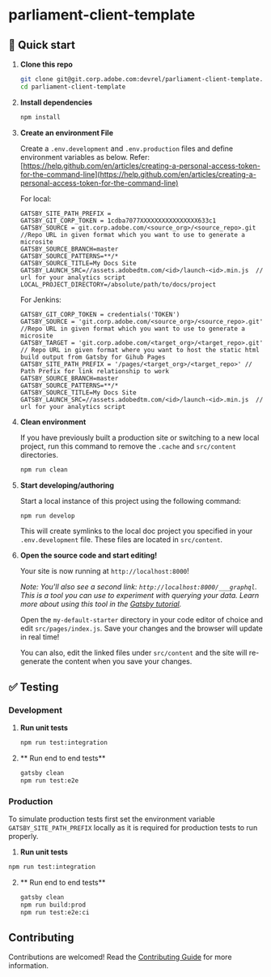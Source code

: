 # parliament-client-template

## 🚀 Quick start

1. **Clone this repo**

   ```sh
   git clone git@git.corp.adobe.com:devrel/parliament-client-template.git
   cd parliament-client-template
   ```

1. **Install dependencies**

   ```sh
   npm install
   ```

1. **Create an environment File**

   Create a `.env.development` and `.env.production` files and define environment variables as below. Refer: [https://help.github.com/en/articles/creating-a-personal-access-token-for-the-command-line](https://help.github.com/en/articles/creating-a-personal-access-token-for-the-command-line)

   For local:

   ```
   GATSBY_SITE_PATH_PREFIX =
   GATSBY_GIT_CORP_TOKEN = 1cdba7077XXXXXXXXXXXXXXXX633c1
   GATSBY_SOURCE = git.corp.adobe.com/<source_org>/<source_repo>.git //Repo URL in given format which you want to use to generate a microsite
   GATSBY_SOURCE_BRANCH=master
   GATSBY_SOURCE_PATTERNS=**/*
   GATSBY_SOURCE_TITLE=My Docs Site
   GATSBY_LAUNCH_SRC=//assets.adobedtm.com/<id>/launch-<id>.min.js  // url for your analytics script
   LOCAL_PROJECT_DIRECTORY=/absolute/path/to/docs/project
   ```

   For Jenkins:

   ```
   GATSBY_GIT_CORP_TOKEN = credentials('TOKEN')
   GATSBY_SOURCE = 'git.corp.adobe.com/<source_org>/<source_repo>.git' //Repo URL in given format which you want to use to generate a microsite
   GATSBY_TARGET = 'git.corp.adobe.com/<target_org>/<target_repo>.git' // Repo URL in given format where you want to host the static html build output from Gatsby for Gihub Pages
   GATSBY_SITE_PATH_PREFIX = '/pages/<target_org>/<target_repo>' // Path Prefix for link relationship to work
   GATSBY_SOURCE_BRANCH=master
   GATSBY_SOURCE_PATTERNS=**/*
   GATSBY_SOURCE_TITLE=My Docs Site
   GATSBY_LAUNCH_SRC=//assets.adobedtm.com/<id>/launch-<id>.min.js  // url for your analytics script
   ```

1. **Clean environment**

   If you have previously built a production site or switching to a new local project, run this command to remove the `.cache` and `src/content` directories.

   ```sh
   npm run clean
   ```

1. **Start developing/authoring**

   Start a local instance of this project using the following command:

   ```sh
   npm run develop
   ```

   This will create symlinks to the local doc project you specified in your `.env.development` file.
   These files are located in `src/content`.

1. **Open the source code and start editing!**

   Your site is now running at `http://localhost:8000`!

   _Note: You'll also see a second link: _`http://localhost:8000/___graphql`_. This is a tool you can use to experiment with querying your data. Learn more about using this tool in the [Gatsby tutorial](https://www.gatsbyjs.org/tutorial/part-five/#introducing-graphiql)._

   Open the `my-default-starter` directory in your code editor of choice and edit `src/pages/index.js`. Save your changes and the browser will update in real time!

   You can also, edit the linked files under `src/content` and the site will re-generate the content when you save your changes.

## ✅ Testing

### Development

1. **Run unit tests**

   ```sh
   npm run test:integration
   ```

2. ** Run end to end tests**

   ```sh
   gatsby clean
   npm run test:e2e
   ```

### Production

To simulate production tests first set the environment variable `GATSBY_SITE_PATH_PREFIX` locally as it is required for production tests to run properly.

1. **Run unit tests**

```sh
npm run test:integration
```

2. ** Run end to end tests**

   ```sh
   gatsby clean
   npm run build:prod
   npm run test:e2e:ci
   ```

## Contributing

Contributions are welcomed! Read the [Contributing Guide](./.github/CONTRIBUTING.md) for more information.
